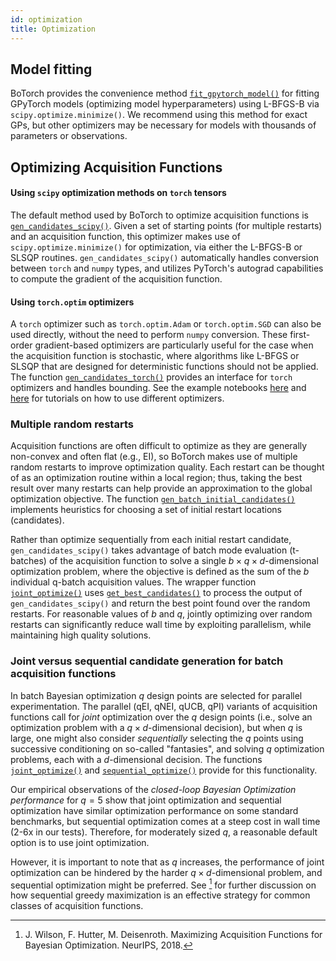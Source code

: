 ```yaml
---
id: optimization
title: Optimization
---
```


## Model fitting

BoTorch provides the convenience method
[`fit_gpytorch_model()`](../api/fit.html#botorch.fit.fit_gpytorch_scipy) for
fitting GPyTorch models (optimizing model hyperparameters) using L-BFGS-B via
`scipy.optimize.minimize()`. We recommend using this method for exact GPs, but
other optimizers may be necessary for models with thousands of parameters or
observations.

## Optimizing Acquisition Functions

#### Using `scipy` optimization methods on `torch` tensors

The default method used by BoTorch to optimize acquisition functions is
[`gen_candidates_scipy()`](../api/gen.html#botorch.gen.gen_candidates_scipy).
Given a set of starting points (for multiple restarts) and an acquisition
function, this optimizer makes use of `scipy.optimize.minimize()` for
optimization, via either the L-BFGS-B or SLSQP routines.
`gen_candidates_scipy()` automatically handles conversion between `torch` and
`numpy` types, and utilizes PyTorch's autograd capabilities to compute the
gradient of the acquisition function.

#### Using `torch.optim` optimizers

A `torch` optimizer such as `torch.optim.Adam` or `torch.optim.SGD` can also be
used directly, without the need to perform `numpy` conversion. These first-order
gradient-based optimizers are particularly useful for the case when the
acquisition function is stochastic, where algorithms like L-BFGS or SLSQP that
are designed for deterministic functions should not be applied. The function
[`gen_candidates_torch()`](../api/gen.html#botorch.gen.gen_candidates_torch)
provides an interface for `torch` optimizers and handles bounding.
See the example notebooks
[here](../tutorials/compare_mc_analytic_acquisition) and
[here](../tutorials/optimize_stochastic) for tutorials on how to use different
optimizers.


### Multiple random restarts

Acquisition functions are often difficult to optimize as they are generally
non-convex and often flat (e.g., EI), so BoTorch makes use of multiple random
restarts to improve optimization quality. Each restart can be thought of as an
optimization routine within a local region; thus, taking the best result over
many restarts can help provide an approximation to the global optimization
objective. The function
[`gen_batch_initial_candidates()`](../api/optim.html#botorch.optim.optimize.gen_batch_initial_candidates)
implements heuristics for choosing a set of initial restart locations (candidates).

Rather than optimize sequentially from each initial restart
candidate, `gen_candidates_scipy()` takes advantage of batch mode
evaluation (t-batches) of the acquisition function to solve a single
$b \times q \times d$-dimensional optimization problem, where the objective is
defined as the sum of the $b$ individual q-batch acquisition values.
The wrapper function
[`joint_optimize()`](../api/optim.html#botorch.optim.optimize.joint_optimize)
uses
[`get_best_candidates()`](../api/gen.html#botorch.gen.get_best_candidates)
to process the output of `gen_candidates_scipy()` and return the best point
found over the random restarts. For reasonable values of $b$ and $q$, jointly
optimizing over random restarts can significantly reduce wall time by exploiting
parallelism, while maintaining high quality solutions.


### Joint versus sequential candidate generation for batch acquisition functions

In batch Bayesian optimization $q$ design points are selected for parallel
experimentation. The parallel (qEI, qNEI, qUCB, qPI) variants of acquisition
functions call for *joint* optimization over the $q$ design points (i.e., solve
an optimization problem with a $q \times d$-dimensional decision), but when $q$ is
large, one might also consider *sequentially* selecting the $q$ points using
successive conditioning on so-called "fantasies", and solving $q$ optimization
problems, each with a $d$-dimensional decision. The functions
[`joint_optimize()`](../api/optim.html#botorch.optim.optimize.joint_optimize)
and
[`sequential_optimize()`](../api/optim.html#botorch.optim.optimize.sequential_optimize)
provide for this functionality.

Our empirical observations of the *closed-loop Bayesian Optimization performance*
for $q = 5$ show that joint optimization and sequential optimization have similar
optimization performance on some standard benchmarks, but sequential optimization
comes at a steep cost in wall time (2-6x in our tests). Therefore, for moderately
sized $q$, a reasonable default option is to use joint optimization.

However, it is important to note that as $q$ increases, the performance of joint
optimization can be hindered by the harder $q \times d$-dimensional problem, and
sequential optimization might be preferred. See [^Wilson2018] for further
discussion on how sequential greedy maximization is an effective strategy for
common classes of acquisition functions.

[^Wilson2018]: J. Wilson, F. Hutter, M. Deisenroth. Maximizing Acquisition
Functions for Bayesian Optimization. NeurIPS, 2018.
